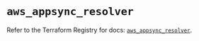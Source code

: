 # `aws_appsync_resolver`

Refer to the Terraform Registry for docs: [`aws_appsync_resolver`](https://registry.terraform.io/providers/hashicorp/aws/5.32.1/docs/resources/appsync_resolver).
